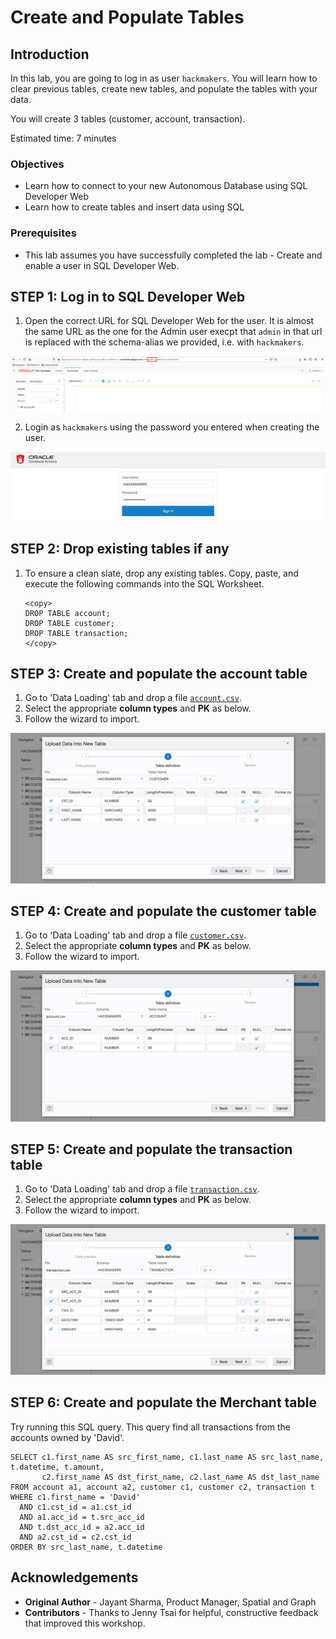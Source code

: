 # Create and Populate Tables

## Introduction

In this lab, you are going to log in as user `hackmakers`. You will learn how to clear previous tables, create new tables, and populate the tables with your data.

You will create 3 tables (customer, account, transaction).

Estimated time: 7 minutes

### Objectives

- Learn how to connect to your new Autonomous Database using SQL Developer Web
- Learn how to create tables and insert data using SQL

### Prerequisites

- This lab assumes you have successfully completed the lab - Create and enable a user in SQL Developer Web.

## **STEP 1:** Log in to SQL Developer Web

1. Open the correct URL for SQL Developer Web for the user. It is almost the same URL as the one for the Admin user execpt that `admin` in that url is replaced with the schema-alias we provided, i.e. with `hackmakers`.

  ![](images/admin_url.png " ")

2. Login as `hackmakers` using the password you entered when creating the user.

  ![](images/02.jpg " ")

## **STEP 2:** Drop existing tables if any

1. To ensure a clean slate, drop any existing tables. Copy, paste, and execute the following commands into the SQL Worksheet.

    ```
    <copy>
    DROP TABLE account;
    DROP TABLE customer;
    DROP TABLE transaction;
    </copy>
    ```

## **STEP 3:** Create and populate the account table

1. Go to 'Data Loading' tab and drop a file [`account.csv`](https://raw.githubusercontent.com/ryotayamanaka/hackmakers/main/data/account.csv).
2. Select the appropriate **column types** and **PK** as below. 
3. Follow the wizard to import.

  ![](images/03.jpg)

## **STEP 4:** Create and populate the customer table

1. Go to 'Data Loading' tab and drop a file [`customer.csv`](https://raw.githubusercontent.com/ryotayamanaka/hackmakers/main/data/customer.csv).
2. Select the appropriate **column types** and **PK** as below. 
3. Follow the wizard to import.

  ![](images/04.jpg)

## **STEP 5:** Create and populate the transaction table

1. Go to 'Data Loading' tab and drop a file [`transaction.csv`](https://raw.githubusercontent.com/ryotayamanaka/hackmakers/main/data/transaction.csv).
2. Select the appropriate **column types** and **PK** as below. 
3. Follow the wizard to import.

  ![](images/05.jpg)

## **STEP 6:** Create and populate the Merchant table

Try running this SQL query. This query find all transactions from the accounts owned by 'David'.

    SELECT c1.first_name AS src_first_name, c1.last_name AS src_last_name, t.datetime, t.amount,
           c2.first_name AS dst_first_name, c2.last_name AS dst_last_name
    FROM account a1, account a2, customer c1, customer c2, transaction t
    WHERE c1.first_name = 'David'
      AND c1.cst_id = a1.cst_id
      AND a1.acc_id = t.src_acc_id
      AND t.dst_acc_id = a2.acc_id
      AND a2.cst_id = c2.cst_id
    ORDER BY src_last_name, t.datetime

## Acknowledgements

* **Original Author** - Jayant Sharma, Product Manager, Spatial and Graph
* **Contributors** - Thanks to Jenny Tsai for helpful, constructive feedback that improved this workshop.
